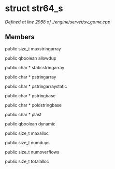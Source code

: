 # struct str64_s

*Defined at line 2988 of ./engine/server/sv_game.cpp*

## Members

public size_t maxstringarray

public qboolean allowdup

public char * staticstringarray

public char * pstringarray

public char * pstringarraystatic

public char * pstringbase

public char * poldstringbase

public char * plast

public qboolean dynamic

public size_t maxalloc

public size_t numdups

public size_t numoverflows

public size_t totalalloc



